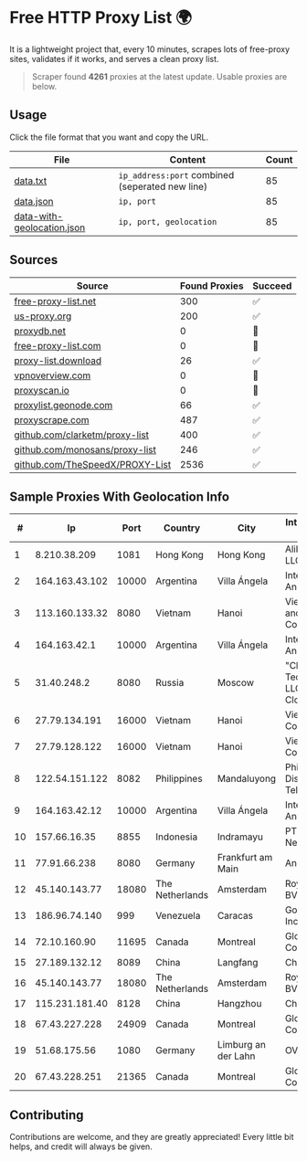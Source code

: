 
# Free HTTP Proxy List 🌍

It is a lightweight project that, every 10 minutes, scrapes lots of free-proxy sites, validates if it works, and serves a clean proxy list.


> Scraper found **4261** proxies at the latest update. Usable proxies are below.

## Usage

Click the file format that you want and copy the URL.


|File|Content|Count|
|----|-------|-----|
|[data.txt](https://raw.githubusercontent.com/themiralay/Proxy-List-World/master/data.txt)|`ip_address:port` combined (seperated new line)|85|
|[data.json](https://raw.githubusercontent.com/themiralay/Proxy-List-World/master/data.json)|`ip, port`|85|
|[data-with-geolocation.json](https://raw.githubusercontent.com/themiralay/Proxy-List-World/master/data-with-geolocation.json)|`ip, port, geolocation`|85|

## Sources

|Source|Found Proxies|Succeed|
|------|-------------|-------|
|[free-proxy-list.net](https://free-proxy-list.net)|300|✅|
|[us-proxy.org](https://www.us-proxy.org)|200|✅|
|[proxydb.net](http://proxydb.net)|0|🚫|
|[free-proxy-list.com](https://free-proxy-list.com/?page=&port=&type%5B%5D=http&type%5B%5D=https&up_time=0&search=Search)|0|🚫|
|[proxy-list.download](https://www.proxy-list.download/HTTP)|26|✅|
|[vpnoverview.com](https://vpnoverview.com/privacy/anonymous-browsing/free-proxy-servers)|0|🚫|
|[proxyscan.io](https://www.proxyscan.io)|0|🚫|
|[proxylist.geonode.com](https://proxylist.geonode.com/api/proxy-list?limit=300&page=1&sort_by=lastChecked&sort_type=desc&protocols=http,https)|66|✅|
|[proxyscrape.com](https://api.proxyscrape.com/v2/?request=displayproxies&protocol=http&timeout=10000&country=all&ssl=all&anonymity=all)|487|✅|
|[github.com/clarketm/proxy-list](https://raw.githubusercontent.com/clarketm/proxy-list/master/proxy-list-raw.txt)|400|✅|
|[github.com/monosans/proxy-list](https://raw.githubusercontent.com/monosans/proxy-list/main/proxies/http.txt)|246|✅|
|[github.com/TheSpeedX/PROXY-List](https://raw.githubusercontent.com/TheSpeedX/PROXY-List/master/http.txt)|2536|✅|


## Sample Proxies With Geolocation Info

|#|Ip|Port|Country|City|Internet Service Provider|
|-|--|----|-------|----|-------------------------|
|1|8.210.38.209|1081|Hong Kong|Hong Kong|Alibaba.com LLC|
|2|164.163.43.102|10000|Argentina|Villa Ángela|Interret Villa Angela SRL|
|3|113.160.133.32|8080|Vietnam|Hanoi|VietNam Post and Telecom Corporation|
|4|164.163.42.1|10000|Argentina|Villa Ángela|Interret Villa Angela SRL|
|5|31.40.248.2|8080|Russia|Moscow|"Cloud Technologies" LLC trading as Cloud.ru|
|6|27.79.134.191|16000|Vietnam|Hanoi|Viettel Corporation|
|7|27.79.128.122|16000|Vietnam|Hanoi|Viettel Corporation|
|8|122.54.151.122|8082|Philippines|Mandaluyong|Philippine Long Distance Telephone Co.|
|9|164.163.42.12|10000|Argentina|Villa Ángela|Interret Villa Angela SRL|
|10|157.66.16.35|8855|Indonesia|Indramayu|PT Mitra Mandiri Network|
|11|77.91.66.238|8080|Germany|Frankfurt am Main|Andrii Hrosh|
|12|45.140.143.77|18080|The Netherlands|Amsterdam|RoyaleHosting BV|
|13|186.96.74.140|999|Venezuela|Caracas|Gold Data USA Inc|
|14|72.10.160.90|11695|Canada|Montreal|GloboTech Communications|
|15|27.189.132.12|8089|China|Langfang|Chinanet|
|16|45.140.143.77|18080|The Netherlands|Amsterdam|RoyaleHosting BV|
|17|115.231.181.40|8128|China|Hangzhou|China Telecom|
|18|67.43.227.228|24909|Canada|Montreal|GloboTech Communications|
|19|51.68.175.56|1080|Germany|Limburg an der Lahn|OVH SAS|
|20|67.43.228.251|21365|Canada|Montreal|GloboTech Communications|



## Contributing

Contributions are welcome, and they are greatly appreciated! Every
little bit helps, and credit will always be given.

